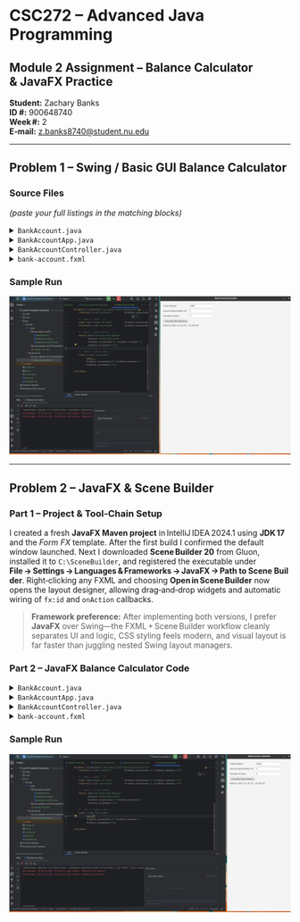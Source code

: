 # CSC272 – Advanced Java Programming  
## Module 2 Assignment – Balance Calculator & JavaFX Practice

**Student:** Zachary Banks  
**ID #:** 900648740  
**Week #:** 2  
**E‑mail:** z.banks8740@student.nu.edu  

---

## Problem 1 – Swing / Basic GUI Balance Calculator

### Source Files  
*(paste your full listings in the matching blocks)*

<details>
<summary><code>BankAccount.java</code></summary>

```java
/* ===============================================================
 *  BankAccount.java
 * =============================================================== */
package edu.banks.csc272;

/** Encapsulates a single savings account balance. */
public class BankAccount {

    private double balance;                /* current amount $ */

    public BankAccount(double initialDeposit) { balance = initialDeposit; }

    /** Compound annually at rate r for n years. */
    public void addInterest(double ratePct, int years) {
        double r = ratePct / 100.0;
        balance = balance * Math.pow(1 + r, years);
    }

    public double getBalance() { return balance; }
}

````

</details>

<details>
<summary><code>BankAccountApp.java</code></summary>

```java
/* ===============================================================
 *  BankAccountApp.java
 *  ---------------------------------------------------------------
 *  JavaFX entry‑point for the Module‑2 GUI (Lecture 4 reference)
 * =============================================================== */
package edu.banks.csc272;

import javafx.application.Application;
import javafx.fxml.FXMLLoader;
import javafx.scene.Scene;
import javafx.stage.Stage;

/** Launches the Bank‑Account compound‑interest calculator. */
public class BankAccountApp extends Application {

    @Override                       /* JavaFX lifecycle hook — L4 */
    public void start(Stage stage) throws Exception {

        /* Load scene‑graph from FXML (MVC decoupling — L3) */
        Scene scene = new Scene(
                FXMLLoader.load(
                        getClass().getResource("/bank-account.fxml")
                )
        );

        stage.setTitle("Bank‑Account Calculator");
        stage.setScene(scene);
        stage.show();               /* paints the window — L4 */
    }

    /* Traditional Java entry‑point -> boots the JavaFX runtime. */
    public static void main(String[] args) { launch(args); }
}

```

</details>

<details>
<summary><code>BankAccountController.java</code></summary>

```java
/* ===============================================================
 *  BankAccountController.java
 *  ---------------------------------------------------------------
 *  Handles UI events for bank‑account.fxml  (Lectures 2–4)
 * =============================================================== */
package edu.banks.csc272;

import javafx.fxml.FXML;
import javafx.scene.control.Label;
import javafx.scene.control.TextField;

import java.text.NumberFormat;

/** Calculates balance = P·(1+r)<sup>n</sup> when the user presses the button. */
public class BankAccountController {

    /* ---------- FXML‑injected widgets (Lecture 3) ---------- */
    @FXML private TextField depositField;  /* principal P          */
    @FXML private TextField rateField;     /* rate r % per yr      */
    @FXML private TextField yearsField;    /* years n              */
    @FXML private Label     resultLabel;   /* output banner        */

    /* ---------- Format helpers (Lecture 2 utility classes) ---------- */
    private static final NumberFormat MONEY   = NumberFormat.getCurrencyInstance();
    private static final NumberFormat PERCENT = NumberFormat.getPercentInstance();
    static { PERCENT.setMinimumFractionDigits(0); }

    /* onAction handler wired in FXML (#handleCalculate) */
    @FXML
    private void handleCalculate() {

        try {                                /* L1 defensive parse */
            double principal = Double.parseDouble(depositField.getText().trim());
            double ratePct   = Double.parseDouble(rateField.getText().trim());
            int    years     = Integer.parseInt(yearsField.getText().trim());

            if (principal < 0 || ratePct < 0 || years < 0)
                throw new NumberFormatException("negative");

            /* compound‑interest math — P·(1+r)^n                (Lecture 2) */
            double r = ratePct / 100.0;
            double bal = principal * Math.pow(1 + r, years);

            /* show nicely‑formatted result (Lecture 4 UI update) */
            resultLabel.setText(String.format(
                    "Balance after %d yr @ %s : %s",
                    years,
                    PERCENT.format(r),
                    MONEY.format(bal)));

        } catch (NumberFormatException ex) { /* invalid input path */
            resultLabel.setText("❌  Enter non‑negative numeric values.");
        }
    }
}
```

</details>

<details>
<summary><code>bank‑account.fxml</code></summary>

```xml
<?xml version="1.0" encoding="UTF-8"?>

<?import javafx.geometry.Insets?>
<?import javafx.scene.control.*?>
<?import javafx.scene.layout.*?>

<GridPane fx:controller="edu.banks.csc272.BankAccountController"
          xmlns:fx="http://javafx.com/fxml"
          hgap="10" vgap="10">

    <!-- uniform 20‑px border -->
    <padding><Insets top="20" right="20" bottom="20" left="20"/></padding>

    <!-- Row 0 : principal -->
    <Label text="Initial Deposit"          GridPane.columnIndex="0" GridPane.rowIndex="0"/>
    <TextField fx:id="depositField"        GridPane.columnIndex="1" GridPane.rowIndex="0"/>

    <!-- Row 1 : rate -->
    <Label text="Annual Interest Rate (%)" GridPane.columnIndex="0" GridPane.rowIndex="1"/>
    <TextField fx:id="rateField"           GridPane.columnIndex="1" GridPane.rowIndex="1"/>

    <!-- Row 2 : years  -->
    <Label text="Number of Years"          GridPane.columnIndex="0" GridPane.rowIndex="2"/>
    <TextField fx:id="yearsField"          GridPane.columnIndex="1" GridPane.rowIndex="2"/>

    <!-- Row 3 : action button  -->
    <Button text="Calculate New Balance"
            onAction="#handleCalculate"
            GridPane.columnIndex="0" GridPane.rowIndex="3"
            GridPane.columnSpan="2"/>

    <!-- Row 4 : output label -->
    <Label fx:id="resultLabel"
           text=""
           GridPane.columnIndex="0" GridPane.rowIndex="4"
           GridPane.columnSpan="2"/>

</GridPane>
```

</details>

### Sample Run

![Problem 1 Run](1000-test-run.png)   <!-- shows 1000‑unit test run -->

---

## Problem 2 – JavaFX & Scene Builder

### Part 1 – Project & Tool‑Chain Setup

I created a fresh **JavaFX Maven project** in IntelliJ IDEA 2024.1 using **JDK 17** and the *Form FX* template. After the first build I confirmed the default window launched. Next I downloaded **Scene Builder 20** from Gluon, installed it to `C:\SceneBuilder`, and registered the executable under **File → Settings → Languages & Frameworks → JavaFX → Path to Scene Builder**. Right‑clicking any FXML and choosing **Open in Scene Builder** now opens the layout designer, allowing drag‑and‑drop widgets and automatic wiring of `fx:id` and `onAction` callbacks.

> **Framework preference:** After implementing both versions, I prefer **JavaFX** over Swing—the FXML + Scene Builder workflow cleanly separates UI and logic, CSS styling feels modern, and visual layout is far faster than juggling nested Swing layout managers.

### Part 2 – JavaFX Balance Calculator Code
<details>
<summary><code>BankAccount.java</code></summary>

```java
/* ===============================================================
 *  BankAccount.java
 * =============================================================== */
package edu.banks.csc272;

/** Encapsulates a single savings account balance. */
public class BankAccount {

    private double balance;                /* current amount $ */

    public BankAccount(double initialDeposit) { balance = initialDeposit; }

    /** Compound annually at rate r for n years. */
    public void addInterest(double ratePct, int years) {
        double r = ratePct / 100.0;
        balance = balance * Math.pow(1 + r, years);
    }

    public double getBalance() { return balance; }
}

```

</details>

<details>
<summary><code>BankAccountApp.java</code></summary>

```java
/* ===============================================================
 *  BankAccountApp.java
 *  ---------------------------------------------------------------
 *  JavaFX entry‑point for the Module‑2 GUI (Lecture 4 reference)
 * =============================================================== */
package edu.banks.csc272;

import javafx.application.Application;
import javafx.fxml.FXMLLoader;
import javafx.scene.Scene;
import javafx.stage.Stage;

/** Launches the Bank‑Account compound‑interest calculator. */
public class BankAccountApp extends Application {

    @Override                       /* JavaFX lifecycle hook — L4 */
    public void start(Stage stage) throws Exception {

        /* Load scene‑graph from FXML (MVC decoupling — L3) */
        Scene scene = new Scene(
                FXMLLoader.load(
                        getClass().getResource("/bank-account.fxml")
                )
        );

        stage.setTitle("Bank‑Account Calculator");
        stage.setScene(scene);
        stage.show();               /* paints the window — L4 */
    }

    /* Traditional Java entry‑point -> boots the JavaFX runtime. */
    public static void main(String[] args) { launch(args); }
}
```

</details>

<details>
<summary><code>BankAccountController.java</code></summary>

```java
/* ===============================================================
 *  BankAccountController.java
 *  ---------------------------------------------------------------
 *  Handles UI events for bank‑account.fxml  (Lectures 2–4)
 * =============================================================== */
package edu.banks.csc272;

import javafx.fxml.FXML;
import javafx.scene.control.Label;
import javafx.scene.control.TextField;

import java.text.NumberFormat;

/** Calculates balance = P·(1+r)<sup>n</sup> when the user presses the button. */
public class BankAccountController {

    /* ---------- FXML‑injected widgets (Lecture 3) ---------- */
    @FXML private TextField depositField;  /* principal P          */
    @FXML private TextField rateField;     /* rate r % per yr      */
    @FXML private TextField yearsField;    /* years n              */
    @FXML private Label     resultLabel;   /* output banner        */

    /* ---------- Format helpers (Lecture 2 utility classes) ---------- */
    private static final NumberFormat MONEY   = NumberFormat.getCurrencyInstance();
    private static final NumberFormat PERCENT = NumberFormat.getPercentInstance();
    static { PERCENT.setMinimumFractionDigits(0); }

    /* onAction handler wired in FXML (#handleCalculate) */
    @FXML
    private void handleCalculate() {

        try {                                /* L1 defensive parse */
            double principal = Double.parseDouble(depositField.getText().trim());
            double ratePct   = Double.parseDouble(rateField.getText().trim());
            int    years     = Integer.parseInt(yearsField.getText().trim());

            if (principal < 0 || ratePct < 0 || years < 0)
                throw new NumberFormatException("negative");

            /* compound‑interest math — P·(1+r)^n                (Lecture 2) */
            double r = ratePct / 100.0;
            double bal = principal * Math.pow(1 + r, years);

            /* show nicely‑formatted result (Lecture 4 UI update) */
            resultLabel.setText(String.format(
                    "Balance after %d yr @ %s : %s",
                    years,
                    PERCENT.format(r),
                    MONEY.format(bal)));

        } catch (NumberFormatException ex) { /* invalid input path */
            resultLabel.setText("❌  Enter non‑negative numeric values.");
        }
    }
}
```

</details>

<details>
<summary><code>bank‑account.fxml</code></summary>

```xml
<?xml version="1.0" encoding="UTF-8"?>

<?import javafx.geometry.Insets?>
<?import javafx.scene.control.*?>
<?import javafx.scene.layout.*?>

<GridPane fx:controller="edu.banks.csc272.BankAccountController"
          xmlns:fx="http://javafx.com/fxml"
          hgap="10" vgap="10">

    <!-- uniform 20‑px border -->
    <padding><Insets top="20" right="20" bottom="20" left="20"/></padding>

    <!-- Row 0 : principal -->
    <Label text="Initial Deposit"          GridPane.columnIndex="0" GridPane.rowIndex="0"/>
    <TextField fx:id="depositField"        GridPane.columnIndex="1" GridPane.rowIndex="0"/>

    <!-- Row 1 : rate -->
    <Label text="Annual Interest Rate (%)" GridPane.columnIndex="0" GridPane.rowIndex="1"/>
    <TextField fx:id="rateField"           GridPane.columnIndex="1" GridPane.rowIndex="1"/>

    <!-- Row 2 : years  -->
    <Label text="Number of Years"          GridPane.columnIndex="0" GridPane.rowIndex="2"/>
    <TextField fx:id="yearsField"          GridPane.columnIndex="1" GridPane.rowIndex="2"/>

    <!-- Row 3 : action button  -->
    <Button text="Calculate New Balance"
            onAction="#handleCalculate"
            GridPane.columnIndex="0" GridPane.rowIndex="3"
            GridPane.columnSpan="2"/>

    <!-- Row 4 : output label -->
    <Label fx:id="resultLabel"
           text=""
           GridPane.columnIndex="0" GridPane.rowIndex="4"
           GridPane.columnSpan="2"/>

</GridPane>
```

</details>

### Sample Run
![Problem 2 Run](2000-test-run.png)   <!-- shows 2000‑unit test run -->

